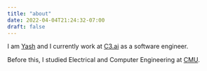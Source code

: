 ```yaml
---
title: "about"
date: 2022-04-04T21:24:32-07:00
draft: false
---
```



I am [Yash](https://www.linkedin.com/in/yash-cmu/) and I currently work at [C3.ai](https://c3.ai) as a software engineer.

Before this, I studied Electrical and Computer Engineering at [CMU](https://www.cmu.edu).